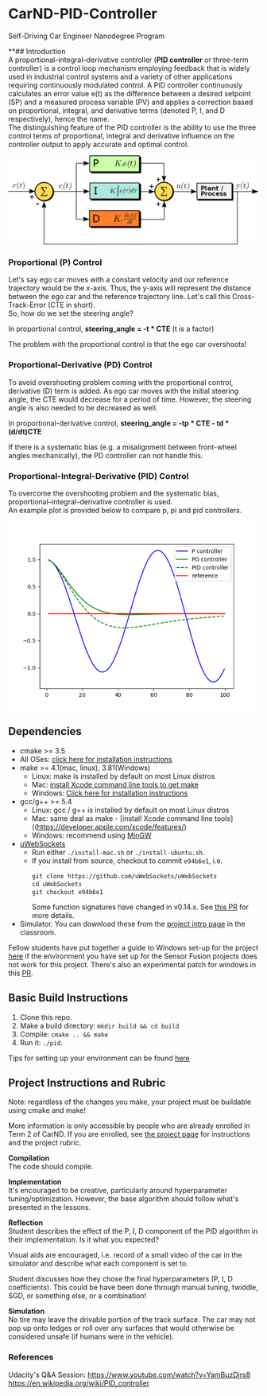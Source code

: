 # CarND-PID-Controller
Self-Driving Car Engineer Nanodegree Program

**## Introduction  
A proportional–integral–derivative controller (**PID controller** or three-term controller) is a control loop mechanism employing feedback that is widely used in industrial control systems and a variety of other applications requiring continuously modulated control. A PID controller continuously calculates an error value e(t) as the difference between a desired setpoint (SP) and a measured process variable (PV) and applies a correction based on proportional, integral, and derivative terms (denoted P, I, and D respectively), hence the name.  
The distinguishing feature of the PID controller is the ability to use the three control terms of proportional, integral and derivative influence on the controller output to apply accurate and optimal control.

![](img/PID.png)  

### Proportional (P) Control  
Let's say ego car moves with a constant velocity and our reference trajectory would be the x-axis. Thus, the y-axis will represent the distance between the ego car and the reference trajectory line. Let's call this Cross-Track-Error (CTE in short).  
So, how do we set the steering angle?  

In proportional control, **steering_angle = -t * CTE**  (t is a factor)  

The problem with the proportional control is that the ego car overshoots!  

### Proportional-Derivative (PD) Control  
To avoid overshooting problem coming with the proportional control, derivative (D) term is added. As ego car moves with the initial steering angle, the CTE would decrease for a period of time. However, the steering angle is also needed to be decreased as well.  

In proportional-derivative control, **steering_angle = -tp * CTE - td * (d/dt)CTE**  

If there is a systematic bias (e.g. a misalignment between front-wheel angles mechanically), the PD controller can not handle this.

### Proportional-Integral-Derivative (PID) Control  
To overcome the overshooting problem and the systematic bias, proportional–integral–derivative controller is used.  
An example plot is provided below to compare p, pi and pid controllers.

![](img/PID_plot.png)  

## Dependencies

* cmake >= 3.5
 * All OSes: [click here for installation instructions](https://cmake.org/install/)
* make >= 4.1(mac, linux), 3.81(Windows)
  * Linux: make is installed by default on most Linux distros
  * Mac: [install Xcode command line tools to get make](https://developer.apple.com/xcode/features/)
  * Windows: [Click here for installation instructions](http://gnuwin32.sourceforge.net/packages/make.htm)
* gcc/g++ >= 5.4
  * Linux: gcc / g++ is installed by default on most Linux distros
  * Mac: same deal as make - [install Xcode command line tools]((https://developer.apple.com/xcode/features/)
  * Windows: recommend using [MinGW](http://www.mingw.org/)
* [uWebSockets](https://github.com/uWebSockets/uWebSockets)
  * Run either `./install-mac.sh` or `./install-ubuntu.sh`.
  * If you install from source, checkout to commit `e94b6e1`, i.e.
    ```
    git clone https://github.com/uWebSockets/uWebSockets 
    cd uWebSockets
    git checkout e94b6e1
    ```
    Some function signatures have changed in v0.14.x. See [this PR](https://github.com/udacity/CarND-MPC-Project/pull/3) for more details.
* Simulator. You can download these from the [project intro page](https://github.com/udacity/self-driving-car-sim/releases) in the classroom.

Fellow students have put together a guide to Windows set-up for the project [here](https://s3-us-west-1.amazonaws.com/udacity-selfdrivingcar/files/Kidnapped_Vehicle_Windows_Setup.pdf) if the environment you have set up for the Sensor Fusion projects does not work for this project. There's also an experimental patch for windows in this [PR](https://github.com/udacity/CarND-PID-Control-Project/pull/3).

## Basic Build Instructions

1. Clone this repo.
2. Make a build directory: `mkdir build && cd build`
3. Compile: `cmake .. && make`
4. Run it: `./pid`. 

Tips for setting up your environment can be found [here](https://classroom.udacity.com/nanodegrees/nd013/parts/40f38239-66b6-46ec-ae68-03afd8a601c8/modules/0949fca6-b379-42af-a919-ee50aa304e6a/lessons/f758c44c-5e40-4e01-93b5-1a82aa4e044f/concepts/23d376c7-0195-4276-bdf0-e02f1f3c665d)

## Project Instructions and Rubric

Note: regardless of the changes you make, your project must be buildable using
cmake and make!

More information is only accessible by people who are already enrolled in Term 2
of CarND. If you are enrolled, see [the project page](https://classroom.udacity.com/nanodegrees/nd013/parts/40f38239-66b6-46ec-ae68-03afd8a601c8/modules/f1820894-8322-4bb3-81aa-b26b3c6dcbaf/lessons/e8235395-22dd-4b87-88e0-d108c5e5bbf4/concepts/6a4d8d42-6a04-4aa6-b284-1697c0fd6562)
for instructions and the project rubric.

**Compilation**  
The code should compile.  

**Implementation**  
It's encouraged to be creative, particularly around hyperparameter tuning/optimization. However, the base algorithm should follow what's presented in the lessons.  

**Reflection**  
Student describes the effect of the P, I, D component of the PID algorithm in their implementation. Is it what you expected?  

Visual aids are encouraged, i.e. record of a small video of the car in the simulator and describe what each component is set to.  

Student discusses how they chose the final hyperparameters (P, I, D coefficients). This could be have been done through manual tuning, twiddle, SGD, or something else, or a combination!  

**Simulation**  
No tire may leave the drivable portion of the track surface. The car may not pop up onto ledges or roll over any surfaces that would otherwise be considered unsafe (if humans were in the vehicle).  


### References  
Udacity's Q&A Session: https://www.youtube.com/watch?v=YamBuzDjrs8
https://en.wikipedia.org/wiki/PID_controller



